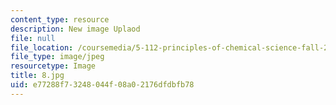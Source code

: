 ```yaml
---
content_type: resource
description: New image Uplaod
file: null
file_location: /coursemedia/5-112-principles-of-chemical-science-fall-2005/e77288f73248044f08a02176dfdbfb78_8.jpg
file_type: image/jpeg
resourcetype: Image
title: 8.jpg
uid: e77288f7-3248-044f-08a0-2176dfdbfb78
---
```

